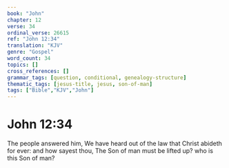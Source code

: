 ```yaml
---
book: "John"
chapter: 12
verse: 34
ordinal_verse: 26615
ref: "John 12:34"
translation: "KJV"
genre: "Gospel"
word_count: 34
topics: []
cross_references: []
grammar_tags: [question, conditional, genealogy-structure]
thematic_tags: [jesus-title, jesus, son-of-man]
tags: ["Bible","KJV","John"]
---
```


# John 12:34

The people answered him, We have heard out of the law that Christ abideth for ever: and how sayest thou, The Son of man must be lifted up? who is this Son of man?
